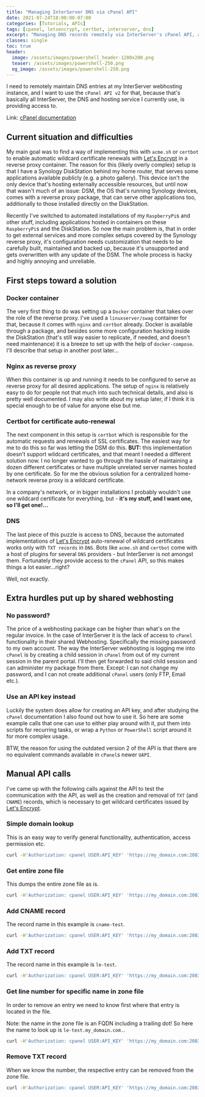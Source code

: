 ```yaml
---
title: "Managing InterServer DNS via cPanel API"
date: 2021-07-24T18:00:00-07:00
categories: [Tutorials, APIs]
tags: [cpanel, letsencrypt, certbot, interserver, dns]
excerpt: "Managing DNS records remotely via InterServer's cPanel API, allowing Certbot in a Docker container to request and to renew wildcard certificates from Let's Encrypt."
classes: single
toc: true
header:
  image: /assets/images/powershell_header-1280x200.png
  teaser: /assets/images/powershell-250.png
  og_image: /assets/images/powershell-250.png
---
```


I need to remotely maintain DNS entries at my InterServer webhosting instance, and I want to use the `cPanel API v2` for that, because that's basically all InterServer, the DNS and hosting service I currently use, is providing access to.

Link: [cPanel documentation](https://documentation.cpanel.net/display/DD/cPanel+API+2+Modules+-+ZoneEdit)

## Current situation and difficulties

My main goal was to find a way of implementing this with `acme.sh` or `certbot` to enable automatic wildcard certificate renewals with [Let's Encrypt](https://letsencrypt.org/) in a reverse proxy container. The reason for this (likely overly complex) setup is that I have a Synology DiskStation behind my home router, that serves some applications available publicly (e.g. a photo gallery). This device isn't the only device that's hosting externally accessible resources, but until now that wasn't much of an issue: DSM, the OS that's running Synology devices, comes with a reverse proxy package, that can serve other applications too, additionally to those installed directly on the DiskStation.

Recently I've switched to automated installations of my `RaspberryPi`s and other stuff, including applications hosted in containers on these `RaspberryPi`s and the DiskStation. So now the main problem is, that in order to get external services and more complex setups covered by the Synology reverse proxy, it's configuration needs customization that needs to be carefully built, maintained and backed up, because it's unsupported and gets overwritten with any update of the DSM. The whole process is hacky and highly annoying and unreliable.

## First steps toward a solution

### Docker container

The very first thing to do was setting up a `Docker` container that takes over the role of the reverse proxy. I've used a `linuxserver/swag` container for that, because it comes with `nginx` and `certbot` already. Docker is available through a package, and besides some more configuration hacking inside the DiskStation (that's still way easier to replicate, if needed, and doesn't need maintenance) it is a breeze to set up with the help of `docker-compose`. I'll describe that setup in another post later...

### Nginx as reverse proxy

When this container is up and running it needs to be configured to serve as reverse proxy for all desired applications. The setup of `nginx` is relatively easy to do for people not that much into such technical details, and also is pretty well documented. I may also write about my setup later, if I think it is special enough to be of value for anyone else but me.

### Certbot for certificate auto-renewal

The next component in this setup is `certbot` which is responsible for the automatic requests and renewals of SSL certificates. The easiest way for me to do this so far was letting the DSM do this. **BUT:** this implementation doesn't support wildcard certificates, and that meant I needed a different solution now. I no longer wanted to go through the hassle of maintaining a dozen different certificates or have multiple unrelated server names hosted by one certificate. So for me the obvious solution for a centralized home-network reverse proxy is a wildcard certificate.

In a company's network, or in bigger installations I probably wouldn't use one wildcard certificate for everything, but - **it's my stuff, and I want one, so I'll get one!...**

### DNS

The last piece of this puzzle is access to DNS, because the automated implementations of [Let's Encrypt](https://letsencrypt.org/) auto-renewal of wildcard certificates works only with `TXT records` in `DNS`. Bots like `acme.sh` and `certbot` come with a host of plugins for several `DNS` providers - but InterServer is not amongst them. Fortunately they provide access to the `cPanel` API, so this makes things a lot easier...right?

Well, not exactly.

## Extra hurdles put up by shared webhosting

### No password?

The price of a webhosting package can be higher than what's on the regular invoice. In the case of InterServer it is the lack of access to `cPanel` functionality in their shared Webhosting. Specifically the missing password to my own account. The way the InterServer webhosting is logging me into `cPanel` is by creating a child session in `cPanel` from out of my current session in the parent portal. I'll then get forwarded to said child session and can administer my package from there. Except: I can not change my password, and I can not create additional `cPanel` users (only FTP, Email etc.).

### Use an API key instead

Luckily the system does allow for creating an API key, and after studying the `cPanel` documentation I also found out how to use it.
So here are some example calls that one can use to either play around with it, put them into scripts for recurring tasks, or wrap a `Python` or `PowerShell` script around it for more complex usage.

BTW, the reason for using the outdated version 2 of the API is that there are no equivalent commands available in `cPanel`s newer `UAPI`.

## Manual API calls

I've came up with the following calls against the API to test the communication with the API, as well as the creation and removal of `TXT` (and `CNAME`) records, which is necessary to get wildcard certificates issued by [Let's Encrypt](https://letsencrypt.org/).

### Simple domain lookup

This is an easy way to verify general functionality, authentication, access permission etc.

```bash
curl -H'Authorization: cpanel USER:API_KEY' 'https://my_domain.com:2083/execute/DNS/lookup?domain=my_domain.com'
```

### Get entire zone file

This dumps the entire zone file as is.

```bash
curl -H'Authorization: cpanel USER:API_KEY' 'https://my_domain.com:2083/json-api/cpanel?cpanel_jsonapi_user=user&cpanel_jsonapi_apiversion=2&cpanel_jsonapi_module=ZoneEdit&cpanel_jsonapi_func=fetchzone&domain=my_domain.com'
```

### Add CNAME record

The record name in this example is `cname-test`.

```bash
curl -H'Authorization: cpanel USER:API_KEY' 'https://my_domain.com:2083/json-api/cpanel?cpanel_jsonapi_user=user&cpanel_jsonapi_apiversion=2&cpanel_jsonapi_module=ZoneEdit&cpanel_jsonapi_func=add_zone_record&domain=my_domain.com&name=cname-test&type=CNAME&cname=www.other_domain.com'
```

### Add TXT record

The record name in this example is `le-test`.

```bash
curl -H'Authorization: cpanel USER:API_KEY' 'https://my_domain.com:2083/json-api/cpanel?cpanel_jsonapi_user=user&cpanel_jsonapi_apiversion=2&cpanel_jsonapi_module=ZoneEdit&cpanel_jsonapi_func=add_zone_record&domain=my_domain.com&name=le-test&type=TXT&txtdata=1234567890ABCDEF'
```

### Get line number for specific name in zone file

In order to remove an entry we need to know first where that entry is located in the file.

Note: the name in the zone file is an FQDN including a trailing dot! So here the name to look up is `le-test.my_domain.com.`.

```bash
curl -H'Authorization: cpanel USER:API_KEY' 'https://my_domain.com:2083/json-api/cpanel?cpanel_jsonapi_user=user&cpanel_jsonapi_apiversion=2&cpanel_jsonapi_module=ZoneEdit&cpanel_jsonapi_func=fetchzone_records&domain=my_domain.com&name=le-test.my_domain.com.&type=TXT'
```

### Remove TXT record

When we know the number, the respective entry can be removed from the zone file.

```bash
curl -H'Authorization: cpanel USER:API_KEY' 'https://my_domain.com:2083/json-api/cpanel?cpanel_jsonapi_user=user&cpanel_jsonapi_apiversion=2&cpanel_jsonapi_module=ZoneEdit&cpanel_jsonapi_func=remove_zone_record&domain=my_domain.com&line=59'
```
